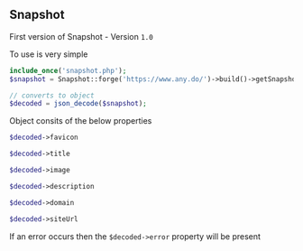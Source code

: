 ## Snapshot

First version of Snapshot - Version `1.0`

To use is very simple
```PHP
include_once('snapshot.php');
$snapshot = Snapshot::forge('https://www.any.do/')->build()->getSnapshot();

// converts to object
$decoded = json_decode($snapshot);
```

Object consits of the below properties
```PHP
$decoded->favicon

$decoded->title

$decoded->image

$decoded->description

$decoded->domain

$decoded->siteUrl
```

If an error occurs then the ```$decoded->error``` property will be present

